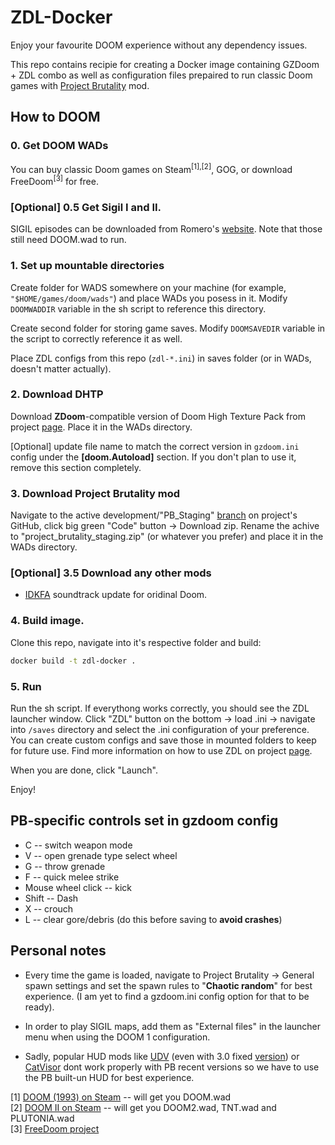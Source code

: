 # ZDL-Docker

Enjoy your favourite DOOM experience without any dependency issues.

This repo contains recipie for creating a Docker image containing GZDoom + ZDL combo as well as configuration files prepaired to run classic Doom games with [Project Brutality](https://projectbrutality.com/) mod.


## How to DOOM

### 0. Get DOOM WADs

You can buy classic Doom games on Steam<sup>[1],[2]</sup>, GOG, or download FreeDoom<sup>[3]</sup> for free.

### [Optional] 0.5 Get Sigil I and II.

SIGIL episodes can be downloaded from Romero's <a href="https://romero.com/sigil">website</a>. Note that those still need DOOM.wad to run.

### 1. Set up mountable directories

Create folder for WADS somewhere on your machine (for example, `"$HOME/games/doom/wads"`) and place WADs you posess in it. Modify `DOOMWADDIR` variable in the sh script to reference this directory.

Create second folder for storing game saves. Modify `DOOMSAVEDIR` variable in the script to correctly reference it as well.

Place ZDL configs from this repo (`zdl-*.ini`) in saves folder (or in WADs, doesn't matter actually).

### 2. Download DHTP

Download **ZDoom**-compatible version of Doom High Texture Pack from project <a href="https://github.com/KuriKai/DHTP/wiki">page</a>. Place it in the WADs directory. 

[Optional] update file name to match the correct version in `gzdoom.ini` config under the **[doom.Autoload]** section. If you don't plan to use it, remove this section completely.

### 3. Download Project Brutality mod

Navigate to the active development/"PB_Staging" [branch](https://github.com/pa1nki113r/Project_Brutality/tree/PB_Staging) on project's GitHub, click big green "Code" button -> Download zip. Rename the achive to "project_brutality_staging.zip" (or whatever you prefer) and place it in the WADs directory.

### [Optional] 3.5 Download any other mods

* [IDKFA](https://www.moddb.com/mods/brutal-doom/addons/idkfa-doom-soundtrack) soundtrack update for oridinal Doom.

### 4. Build image.

Clone this repo, navigate into it's respective folder and build:

```bash
docker build -t zdl-docker .
```

### 5. Run

Run the sh script. If everythong works correctly, you should see the ZDL launcher window. Click "ZDL" button on the bottom -> load .ini -> navigate into `/saves` directory and select the .ini configuration of your preference. You can create custom configs and save those in mounted folders to keep for future use. Find more information on how to use ZDL on project [page](https://github.com/lcferrum/qzdl).

When you are done, click "Launch".

Enjoy!


## PB-specific controls set in gzdoom config

* C -- switch weapon mode
* V -- open grenade type select wheel
* G -- throw grenade
* F -- quick melee strike
* Mouse wheel click -- kick
* Shift -- Dash
* X -- crouch
* L -- clear gore/debris (do this before saving to **avoid crashes**)

## Personal notes

* Every time the game is loaded, navigate to Project Brutality -> General spawn settings and set the spawn rules to "**Chaotic random**" for best experience. (I am yet to find a gzdoom.ini config option for that to be ready).

* In order to play SIGIL maps, add them as "External files" in the launcher menu when using the DOOM 1 configuration.

* Sadly, popular HUD mods like [UDV](https://www.moddb.com/mods/brutal-doom/addons/doomvisor-hud-for-pa1nki113r-v51) (even with 3.0 fixed [version](https://www.moddb.com/mods/brutal-doom/addons/wip-ish-project-brutality-30-compatible-ultimate-doomvisor)) or [CatVisor](https://www.moddb.com/mods/brutal-doom/addons/catsvisor-hud-12-for-bd21-more-widescreen) dont work properly with PB recent versions so we have to use the PB built-un HUD for best experience.


[1] <a href="https://store.steampowered.com/app/2280/DOOM_1993/">DOOM (1993) on Steam</a> -- will get you DOOM.wad<br>
[2] <a href="https://store.steampowered.com/app/2300/DOOM_II/">DOOM II on Steam</a> -- will get you DOOM2.wad, TNT.wad and PLUTONIA.wad<br>
[3] <a href="https://freedoom.github.io/download.html">FreeDoom project</a>